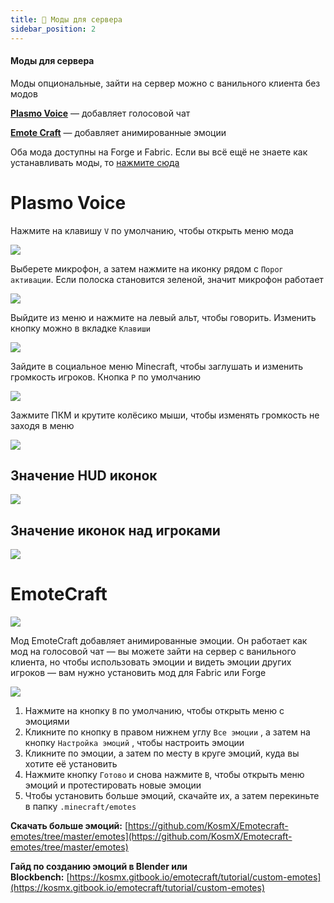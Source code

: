 ```yaml
---
title: 🧳 Моды для сервера
sidebar_position: 2
---
```


#### Моды для сервера

Моды опциональные, зайти на сервер можно с ванильного клиента без модов

[**Plasmo Voice**](https://modrinth.com/mod/plasmo-voice) — добавляет голосовой чат

[**Emote Craft**](https://www.curseforge.com/minecraft/mc-mods/emotecraft) — добавляет анимированные эмоции

Оба мода доступны на Forge и Fabric. Если вы всё ещё не знаете как устанавливать моды, то [нажмите сюда](https://www.google.com/search?channel=fs&client=ubuntu&q=%D0%9A%D0%B0%D0%BA+%D1%83%D1%81%D1%82%D0%B0%D0%BD%D0%BE%D0%B2%D0%B8%D1%82%D1%8C+Fabric)

# Plasmo Voice

Нажмите на клавишу `V` по умолчанию, чтобы открыть меню мода

![](https://rp.plo.su/imageProxy?imageUrl=https://github.com/plasmoapp/plasmo-rp-wiki/blob/main/assets/mods/voice_mic.png?raw=true)

Выберете микрофон, а затем нажмите на иконку рядом с `Порог активации`. Если полоска становится зеленой, значит микрофон работает

![](https://rp.plo.su/imageProxy?imageUrl=https://github.com/plasmoapp/plasmo-rp-wiki/blob/main/assets/mods/voice_test.webp?raw=true)

Выйдите из меню и нажмите на левый альт, чтобы говорить. Изменить кнопку можно в вкладке `Клавиши`

![](https://rp.plo.su/imageProxy?imageUrl=https://github.com/plasmoapp/plasmo-rp-wiki/blob/main/assets/mods/voice_keys.png?raw=true)

Зайдите в социальное меню Minecraft, чтобы заглушать и изменить громкость игроков. Кнопка `P` по умолчанию

![](https://rp.plo.su/imageProxy?imageUrl=https://github.com/plasmoapp/plasmo-rp-wiki/blob/main/assets/mods/voice_social.png?raw=true)

Зажмите ПКМ и крутите колёсико мыши, чтобы изменять громкость не заходя в меню

![](https://rp.plo.su/imageProxy?imageUrl=https://github.com/plasmoapp/plasmo-rp-wiki/blob/main/assets/mods/voice_scroll.webp?raw=true)

## Значение HUD иконок

![](https://rp.plo.su/imageProxy?imageUrl=https://github.com/plasmoapp/plasmo-rp-wiki/blob/main/assets/mods/voice_hud_icons.png?raw=true)

## Значение иконок над игроками

![](https://rp.plo.su/imageProxy?imageUrl=https://github.com/plasmoapp/plasmo-rp-wiki/blob/main/assets/mods/voice_player_icons.png?raw=true)

# EmoteCraft

![](https://rp.plo.su/imageProxy?imageUrl=https://github.com/plasmoapp/plasmo-rp-wiki/blob/main/assets/mods/emotecraft.webp?raw=true)

Мод EmoteCraft добавляет анимированные эмоции. Он работает как мод на голосовой чат — вы можете зайти на сервер с ванильного клиента, но чтобы использовать эмоции и видеть эмоции других игроков — вам нужно установить мод для Fabric или Forge

![](https://rp.plo.su/imageProxy?imageUrl=https://github.com/plasmoapp/plasmo-rp-wiki/blob/main/assets/mods/emotecraft_howto.webp?raw=true)

1.  Нажмите на кнопку `B` по умолчанию, чтобы открыть меню с эмоциями
2.  Кликните по кнопку в правом нижнем углу `Все эмоции` , а затем на кнопку `Настройка эмоций` , чтобы настроить эмоции
3.  Кликните по эмоции, а затем по месту в круге эмоций, куда вы хотите её установить
4.  Нажмите кнопку `Готово` и снова нажмите `B`, чтобы открыть меню эмоций и протестировать новые эмоции
5.  Чтобы установить больше эмоций, скачайте их, а затем перекиньте в папку `.minecraft/emotes`

**Скачать больше эмоций:** [https://github.com/KosmX/Emotecraft-emotes/tree/master/emotes](https://github.com/KosmX/Emotecraft-emotes/tree/master/emotes)

**Гайд по созданию эмоций в Blender или Blockbench:** [https://kosmx.gitbook.io/emotecraft/tutorial/custom-emotes](https://kosmx.gitbook.io/emotecraft/tutorial/custom-emotes)
